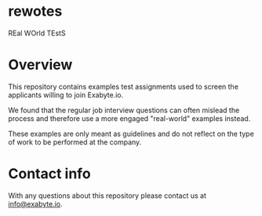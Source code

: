 # rewotes

REal WOrld TEstS

# Overview

This repository contains examples test assignments used to screen the applicants willing to join Exabyte.io.

We found that the regular job interview questions can often mislead the process and therefore use a more engaged "real-world" examples instead.

These examples are only meant as guidelines and do not reflect on the type of work to be performed at the company.

# Contact info

With any questions about this repository please contact us at info@exabyte.io.
